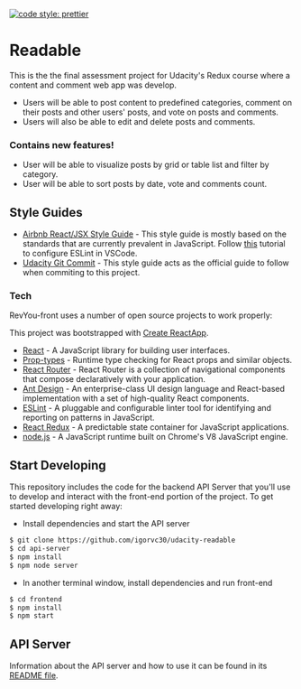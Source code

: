 [![code style: prettier](https://img.shields.io/badge/code_style-prettier-ff69b4.svg?style=flat-square)](https://github.com/prettier/prettier)
# Readable 
This is the the final assessment project for Udacity's Redux course where a content and comment web app was develop. 
* Users will be able to post content to predefined categories, comment on their posts and other users' posts, and vote on posts and comments. 
* Users will also be able to edit and delete posts and comments. 

### Contains new features!
* User will be able to visualize posts by grid or table list and filter by category.
* User will be able to sort posts by date, vote and comments count.



## Style Guides

  - [Airbnb React/JSX Style Guide] - This style guide is mostly based on the standards that are currently prevalent in JavaScript. Follow [this](https://blog.echobind.com/integrating-prettier-eslint-airbnb-style-guide-in-vscode-47f07b5d7d6a) tutorial to configure ESLint in VSCode. 
  - [Udacity Git Commit] - This style guide acts as the official guide to follow when commiting to this project.

### Tech

RevYou-front uses a number of open source projects to work properly:

This project was bootstrapped with [Create ReactApp](https://github.com/facebook/create-react-app).

* [React] - A JavaScript library for building user interfaces.
* [Prop-types] - Runtime type checking for React props and similar objects.
* [React Router] - React Router is a collection of navigational components that compose declaratively with your application.
* [Ant Design] - An enterprise-class UI design language and React-based implementation with a set of high-quality React components.
* [ESLint] - A pluggable and configurable linter tool for identifying and reporting on patterns in JavaScript.
* [React Redux] - A predictable state container for JavaScript applications.
* [node.js] - A JavaScript runtime built on Chrome's V8 JavaScript engine.
 

## Start Developing

This repository includes the code for the backend API Server that you'll use to develop and interact with the front-end portion of the project. To get started developing right away:

* Install dependencies and start the API server
```sh
$ git clone https://github.com/igorvc30/udacity-readable
$ cd api-server
$ npm install
$ npm node server
```

* In another terminal window, install dependencies and run front-end
```sh
$ cd frontend
$ npm install
$ npm start
```

## API Server

Information about the API server and how to use it can be found in its [README file](api-server/README.md).

[node.js]: <http://nodejs.org>
[React]: <https://reactjs.org/>
[Prop-types]: <https://www.npmjs.com/package/prop-types>
[React Router]: <https://reacttraining.com/react-router/>
[Ant Design]: <https://ant.design/>  
[ESLint]: <https://eslint.org/>
[Airbnb React/JSX Style Guide]: <https://github.com/airbnb/javascript/tree/master/react>
[Udacity Git Commit]: <https://udacity.github.io/git-styleguide/>
[React Redux]: <https://react-redux.js.org/>
